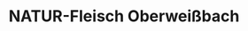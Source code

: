 ---
title: "NATUR-Fleisch Oberweißbach"
url: /ilmenau/natur-fleisch-oberweissbach/
shop: Metzgerei
---